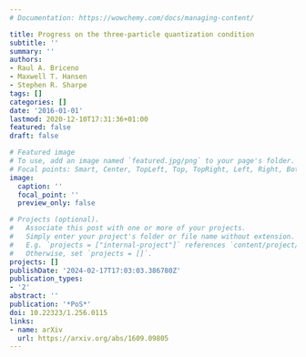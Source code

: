 ```yaml
---
# Documentation: https://wowchemy.com/docs/managing-content/

title: Progress on the three-particle quantization condition
subtitle: ''
summary: ''
authors:
- Raul A. Briceno
- Maxwell T. Hansen
- Stephen R. Sharpe
tags: []
categories: []
date: '2016-01-01'
lastmod: 2020-12-10T17:31:36+01:00
featured: false
draft: false

# Featured image
# To use, add an image named `featured.jpg/png` to your page's folder.
# Focal points: Smart, Center, TopLeft, Top, TopRight, Left, Right, BottomLeft, Bottom, BottomRight.
image:
  caption: ''
  focal_point: ''
  preview_only: false

# Projects (optional).
#   Associate this post with one or more of your projects.
#   Simply enter your project's folder or file name without extension.
#   E.g. `projects = ["internal-project"]` references `content/project/deep-learning/index.md`.
#   Otherwise, set `projects = []`.
projects: []
publishDate: '2024-02-17T17:03:03.386780Z'
publication_types:
- '2'
abstract: ''
publication: '*PoS*'
doi: 10.22323/1.256.0115
links:
- name: arXiv
  url: https://arxiv.org/abs/1609.09805
---
```

